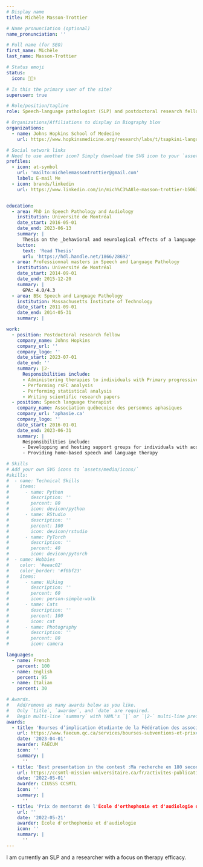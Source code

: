 ```yaml
---
# Display name
title: Michèle Masson-Trottier

# Name pronunciation (optional)
name_pronunciation: ''

# Full name (for SEO)
first_name: Michèle
last_name: Masson-Trottier

# Status emoji
status:
  icon: 👩🏻‍⚕️

# Is this the primary user of the site?
superuser: true

# Role/position/tagline
role: Speech-language pathologist (SLP) and postdoctoral research fellow

# Organizations/Affiliations to display in Biography blox
organizations:
  - name: Johns Hopkins School of Medecine
    url: https://www.hopkinsmedicine.org/research/labs/t/tsapkini-language-neuromodulation-lab

# Social network links
# Need to use another icon? Simply download the SVG icon to your `assets/media/icons/` folder.
profiles:
  - icon: at-symbol
    url: 'mailto:michelemassontrottier@gmail.com'
    label: E-mail Me
  - icon: brands/linkedin
    url: https://www.linkedin.com/in/mich%C3%A8le-masson-trottier-b5063964/


education:
  - area: PhD in Speech Pathology and Audiology
    institution: Université de Montréal
    date_start: 2016-05-01
    date_end: 2023-06-13
    summary: |
      Thesis on the _behavioral and neurological effects of a language intervention in adults with chronic aphasia, while exploring the influence of individual factors_. Supervised by [Prof Ana Inés Ansaldo](https://www.laboansaldo.com). Presented at 5 IEEE conferences with the contributions being published in 3 peer-reviewed journals.
    button:
      text: 'Read Thesis'
      url: 'https://hdl.handle.net/1866/28692'
  - area: Professionnal masters in Speech and Language Pathology
    institution: Université de Montréal
    date_start: 2014-09-01
    date_end: 2015-12-20
    summary: |
      GPA: 4.0/4.3
  - area: BSc Speech and Language Pathology
    institution: Massachusetts Institute of Technology
    date_start: 2011-09-01
    date_end: 2014-05-31
    summary: |

work:
  - position: Postdoctoral research fellow
    company_name: Johns Hopkins
    company_url: ''
    company_logo: ''
    date_start: 2023-07-01
    date_end: ''
    summary: |2-
      Responsibilities include:
      - Administering therapies to individuals with Primary progressive aphasia
      - Performing rsFC analysis
      - Performing statistical analysis
      - Writing scientific research papers
  - position: Speech language therapist
    company_name: Association québecoise des personnes aphasiques
    company_url: 'aphasie.ca'
    company_logo: ''
    date_start: 2016-01-01
    date_end: 2023-06-31
    summary: |
      Responsibilities include:
      - Developping and hosting support groups for individuals with acquired language disorders and their loved ones
      - Providing home-based speech and language therapy

# Skills
# Add your own SVG icons to `assets/media/icons/`
#skills:
#  - name: Technical Skills
#    items:
#      - name: Python
#        description: ''
#        percent: 80
#        icon: devicon/python
#      - name: RStudio
#        description: ''
#        percent: 100
#        icon: devicon/rstudio
#      - name: PyTorch
#        description: ''
#        percent: 40
#        icon: devicon/pytorch
#  - name: Hobbies
#    color: '#eeac02'
#    color_border: '#f0bf23'
#    items:
#      - name: Hiking
#        description: ''
#        percent: 60
#        icon: person-simple-walk
#      - name: Cats
#        description: ''
#        percent: 100
#        icon: cat
#      - name: Photography
#        description: ''
#        percent: 80
#        icon: camera

languages:
  - name: French
    percent: 100
  - name: English
    percent: 95
  - name: Italian
    percent: 30

# Awards.
#   Add/remove as many awards below as you like.
#   Only `title`, `awarder`, and `date` are required.
#   Begin multi-line `summary` with YAML's `|` or `|2-` multi-line prefix and indent 2 spaces below.
awards:
  - title: 'Bourses d’implication étudiante de la Fédération des associations étudiantes du campus de l’Université de Montréal'
    url: https://www.faecum.qc.ca/services/bourses-subventions-et-prix#implication
    date: '2023-04-01'
    awarder: FAÉCUM
    icon: ''
    summary: |
      ''
  - title: 'Best presentation in the contest :Ma recherche en 180 secondes 2022 du CIUSSS'
    url: https://ccsmtl-mission-universitaire.ca/fr/activites-publications/semaine-de-la-mission-universitaire/ma-recherche-en-180-secondes
    date: '2022-05-01'
    awarder: CIUSSS CCSMTL
    icon: ''
    summary: |
      ''
  - title: 'Prix de mentorat de l'École d'orthophonie et d'audiologie de l'Université de Montréal'
    url: ''
    date: '2022-05-21'
    awarder: École d'orthophonie et d'audiologie
    icon: ''
    summary: |
      ''
---
```


I am currently an SLP and a researcher with a focus on therapy efficacy. 
